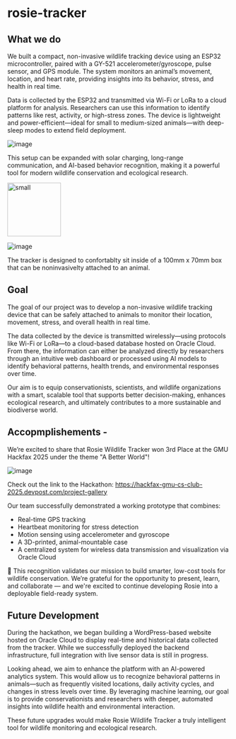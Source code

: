 # rosie-tracker

## What we do

We built a compact, non-invasive wildlife tracking device using an ESP32 microcontroller, paired with a GY-521 accelerometer/gyroscope, pulse sensor, and GPS module. The system monitors an animal’s movement, location, and heart rate, providing insights into its behavior, stress, and health in real time.

Data is collected by the ESP32 and transmitted via Wi-Fi or LoRa to a cloud platform for analysis. Researchers can use this information to identify patterns like rest, activity, or high-stress zones. The device is lightweight and power-efficient—ideal for small to medium-sized animals—with deep-sleep modes to extend field deployment.

![image](https://github.com/user-attachments/assets/7eaf9fdd-d269-460c-bda9-65b4d7fed045)

This setup can be expanded with solar charging, long-range communication, and AI-based behavior recognition, making it a powerful tool for modern wildlife conservation and ecological research.

<img width="121" alt="small" src="https://github.com/user-attachments/assets/bab0332a-2ed7-4c02-9643-1638bb3119a0" />

![image](https://github.com/user-attachments/assets/86ce6d36-7184-417e-b65b-6852fb91504b)

The tracker is designed to confortablty sit inside of a 100mm x 70mm box that can be noninvasivelty attached to an animal. 

## Goal
The goal of our project was to develop a non-invasive wildlife tracking device that can be safely attached to animals to monitor their location, movement, stress, and overall health in real time.

The data collected by the device is transmitted wirelessly—using protocols like Wi-Fi or LoRa—to a cloud-based database hosted on Oracle Cloud. From there, the information can either be analyzed directly by researchers through an intuitive web dashboard or processed using AI models to identify behavioral patterns, health trends, and environmental responses over time.

Our aim is to equip conservationists, scientists, and wildlife organizations with a smart, scalable tool that supports better decision-making, enhances ecological research, and ultimately contributes to a more sustainable and biodiverse world.

## Accopmplishements - 
We’re excited to share that Rosie Wildlife Tracker won 3rd Place at the GMU Hackfax 2025 under the theme "A Better World"!

![image](https://github.com/user-attachments/assets/a17464b2-e618-4d05-837e-99fe4a906af3)

Check out the link to the Hackathon: https://hackfax-gmu-cs-club-2025.devpost.com/project-gallery 

Our team successfully demonstrated a working prototype that combines:
- Real-time GPS tracking
- Heartbeat monitoring for stress detection
- Motion sensing using accelerometer and gyroscope
- A 3D-printed, animal-mountable case
- A centralized system for wireless data transmission and visualization via Oracle Cloud

🌱 This recognition validates our mission to build smarter, low-cost tools for wildlife conservation. We’re grateful for the opportunity to present, learn, and collaborate — and we're excited to continue developing Rosie into a deployable field-ready system.

## Future Development 
During the hackathon, we began building a WordPress-based website hosted on Oracle Cloud to display real-time and historical data collected from the tracker. While we successfully deployed the backend infrastructure, full integration with live sensor data is still in progress.

Looking ahead, we aim to enhance the platform with an AI-powered analytics system. This would allow us to recognize behavioral patterns in animals—such as frequently visited locations, daily activity cycles, and changes in stress levels over time. By leveraging machine learning, our goal is to provide conservationists and researchers with deeper, automated insights into wildlife health and environmental interaction.

These future upgrades would make Rosie Wildlife Tracker a truly intelligent tool for wildlife monitoring and ecological research.


